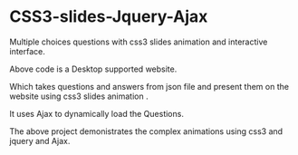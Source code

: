 # CSS3-slides-Jquery-Ajax
Multiple choices questions with css3 slides animation and interactive interface.


Above code is a Desktop supported website.

Which takes questions and answers from json file and present them on the website using css3 slides animation .

It uses Ajax to dynamically load the Questions.

The above project demonistrates the complex animations using css3 and jquery and Ajax.
